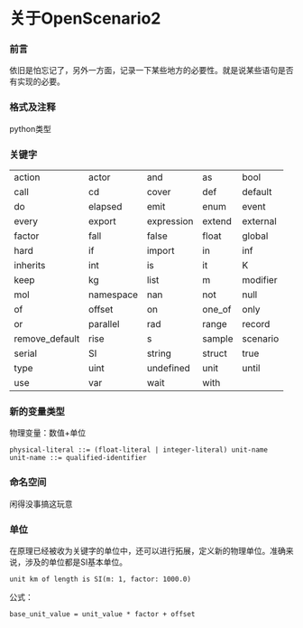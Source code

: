 # 关于OpenScenario2

### 前言

依旧是怕忘记了，另外一方面，记录一下某些地方的必要性。就是说某些语句是否有实现的必要。



### 格式及注释

python类型



### 关键字

|                |           |            |        |          |
| -------------- | --------- | ---------- | ------ | -------- |
| action         | actor     | and        | as     | bool     |
| call           | cd        | cover      | def    | default  |
| do             | elapsed   | emit       | enum   | event    |
| every          | export    | expression | extend | external |
| factor         | fall      | false      | float  | global   |
| hard           | if        | import     | in     | inf      |
| inherits       | int       | is         | it     | K        |
| keep           | kg        | list       | m      | modifier |
| mol            | namespace | nan        | not    | null     |
| of             | offset    | on         | one_of | only     |
| or             | parallel  | rad        | range  | record   |
| remove_default | rise      | s          | sample | scenario |
| serial         | SI        | string     | struct | true     |
| type           | uint      | undefined  | unit   | until    |
| use            | var       | wait       | with   |          |



### 新的变量类型

物理变量：数值+单位

```
physical-literal ::= (float-literal | integer-literal) unit-name
unit-name ::= qualified-identifier
```



### 命名空间

闲得没事搞这玩意



### 单位

在原理已经被收为关键字的单位中，还可以进行拓展，定义新的物理单位。准确来说，涉及的单位都是SI基本单位。

```
unit km of length is SI(m: 1, factor: 1000.0)
```

公式：

```
base_unit_value = unit_value * factor + offset
```


